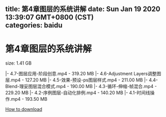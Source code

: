 
title: 第4章图层的系统讲解
date: Sun Jan 19 2020 13:39:07 GMT+0800 (CST)    
categories: baidu
---

# 第4章图层的系统讲解
size: 1.41 GB
 
 
|- 4.7-图层应用-阶段创意.mp4 - 319.20 MB
|- 4.6-Adjustment Layers调整图层.mp4 - 127.20 MB
|- 4.5-效果-预设-ps图层样式.mp4 - 211.00 MB
|- 4.4-Blend-理妥图层混合模式.mp4 - 190.00 MB
|- 4.3-循环-伸缩-帧混合.mp4 - 229.20 MB
|- 4.2-序例图层-自动化排例.mp4 - 140.20 MB
|- 4.1-时间线操作.mp4 - 193.50 MB

[How to download](https://bpcam.bemobtrk.com/go/2ceec3aa-1ca2-46d6-b9ff-aaa5c184517c?jno=4881)